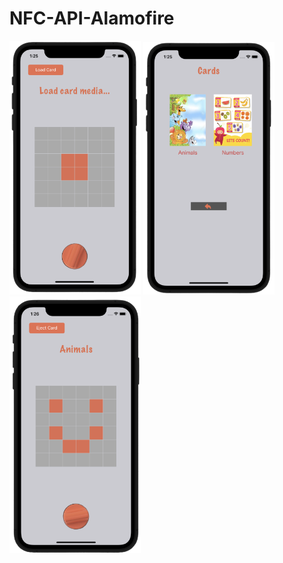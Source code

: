 # NFC-API-Alamofire


<p float="left">
  <img src="https://github.com/BurakAltunoluk/NFC-API-Alamofire/blob/main/NFC-API-Firebase-SampleProject/screenShots/1.png" width="210" >
  <img src="https://github.com/BurakAltunoluk/NFC-API-Alamofire/blob/main/NFC-API-Firebase-SampleProject/screenShots/2.png" width="210" >
  <img src="https://github.com/BurakAltunoluk/NFC-API-Alamofire/blob/main/NFC-API-Firebase-SampleProject/screenShots/3.png" width="210"/> 
</p>
